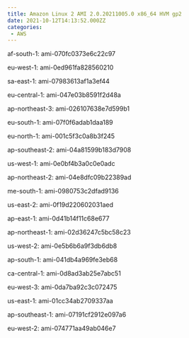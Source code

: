 ```yaml
---
title: Amazon Linux 2 AMI 2.0.20211005.0 x86_64 HVM gp2
date: 2021-10-12T14:13:52.000ZZ
categories:
 - AWS
---
```


af-south-1: ami-070fc0373e6c22c97

eu-west-1: ami-0ed961fa828560210

sa-east-1: ami-07983613af1a3ef44

eu-central-1: ami-047e03b8591f2d48a

ap-northeast-3: ami-026107638e7d599b1

eu-south-1: ami-07f0f6adab1daa189

eu-north-1: ami-001c5f3c0a8b3f245

ap-southeast-2: ami-04a81599b183d7908

us-west-1: ami-0e0bf4b3a0c0e0adc

ap-northeast-2: ami-04e8dfc09b22389ad

me-south-1: ami-0980753c2dfad9136

us-east-2: ami-0f19d220602031aed

ap-east-1: ami-0d41b14f11c68e677

ap-northeast-1: ami-02d36247c5bc58c23

us-west-2: ami-0e5b6b6a9f3db6db8

ap-south-1: ami-041db4a969fe3eb68

ca-central-1: ami-0d8ad3ab25e7abc51

eu-west-3: ami-0da7ba92c3c072475

us-east-1: ami-01cc34ab2709337aa

ap-southeast-1: ami-07191cf2912e097a6

eu-west-2: ami-074771aa49ab046e7

